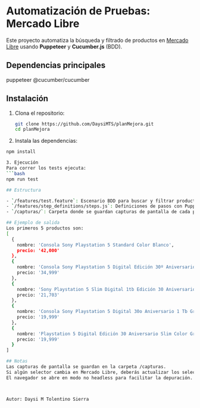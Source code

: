 # Automatización de Pruebas: Mercado Libre

Este proyecto automatiza la búsqueda y filtrado de productos en [Mercado Libre](https://www.mercadolibre.com) 
usando **Puppeteer** y **Cucumber.js** (BDD).

## Dependencias principales
puppeteer
@cucumber/cucumber

## Instalación

1. Clona el repositorio:
   ```bash
   git clone https://github.com/DaysiMTS/planMejora.git
   cd planMejora

2. Instala las dependencias:
```bash
npm install

3. Ejecución
Para correr los tests ejecuta:
```bash
npm run test

## Estructura

- `/features/test.feature`: Escenario BDD para buscar y filtrar productos.
- `/features/step_definitions/steps.js`: Definiciones de pasos con Puppeteer.
- `/capturas/`: Carpeta donde se guardan capturas de pantalla de cada paso.

## Ejemplo de salida
Los primeros 5 productos son:
[
  {
    nombre: 'Consola Sony Playstation 5 Standard Color Blanco',
    precio: '42,000'
  },
  {
    nombre: 'Consola Sony Playstation 5 Digital Edición 30º Aniversario 1 Tb Gris Gris',
    precio: '34,999'
  },
  {
    nombre: 'Sony Playstation 5 Slim Digital 1tb Edición 30 Aniversario + Unidad Lectora De Discos Para Ps5.',
    precio: '21,703'
  },
  {
    nombre: 'Consola Sony Playstation 5 Digital 30o Aniversario 1 Tb Gris',
    precio: '19,999'
  },
  {
    nombre: 'Playstation 5 Digital Edición 30 Aniversario Slim Color Gris',
    precio: '19,999'
  }
]

## Notas
Las capturas de pantalla se guardan en la carpeta /capturas.
Si algún selector cambia en Mercado Libre, deberás actualizar los selectores en steps.js.
El navegador se abre en modo no headless para facilitar la depuración.



Autor: Daysi M Tolentino Sierra

